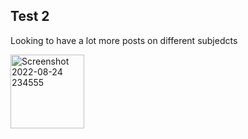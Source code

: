 ## Test 2


Looking to have a lot more posts on different subjedcts



<img width="118" alt="Screenshot 2022-08-24 234555" src="https://user-images.githubusercontent.com/112044596/186570053-0a67b835-58b8-42dd-a543-ae152a158f94.png">

